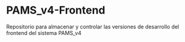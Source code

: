 # PAMS_v4-Frontend
Repositorio para almacenar y controlar las versiones de desarrollo del frontend del sistema PAMS_v4
